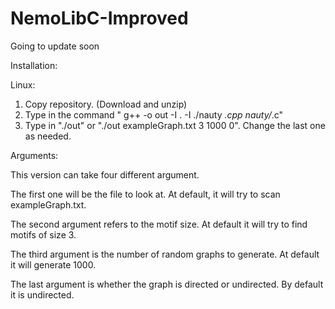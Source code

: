 # NemoLibC-Improved

Going to update soon

Installation:

Linux:

1. Copy repository. (Download and unzip)
2. Type in the command " g++ -o out -I . -I ./nauty *.cpp nauty/*.c"
3. Type in "./out" or "./out exampleGraph.txt 3 1000 0". Change the last one as needed.

Arguments:

This version can take four different argument. 

The first one will be the file to look at. At default, it will try to scan exampleGraph.txt.

The second argument refers to the motif size. At default it will try to find motifs of size 3.

The third argument is the number of random graphs to generate. At default it will generate 1000.

The last argument is whether the graph is directed or undirected. By default it is undirected.
